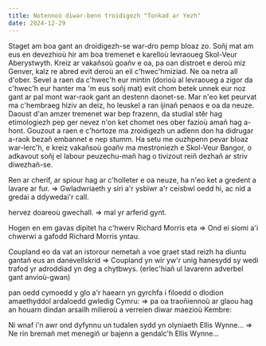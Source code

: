 ```yaml
---
title: Notennoù diwar-benn troidigezh "Tonkad ar Yezh"
date: 2024-12-29
---
```

Staget am boa gant an droidigezh-se war-dro pemp bloaz zo. Soñj mat am eus en devezhioù hir am boa tremenet e karelloù levraoueg Skol-Veur Aberystwyth. Kreiz ar vakañsoù goañv e oa, pa oan distroet e deroù miz Genver, kalz re abred evit deroù an eil c'hwec'hmiziad. Ne oa netra all d'ober. Sevel a raen da c'hwec'h eur mintin (dorioù al levraoueg a zigor da c'hwec'h eur hanter ma 'm eus soñj mat) evit chom betek unnek eur noz gant ar pal mont war-raok gant an destenn daonet-se. Mar n'eo ket peurvat ma c'hembraeg hiziv an deiz, ho leuskel a ran ijinañ penaos e oa da neuze. Daoust d'an amzer tremenet war bep frazenn, da studial stêr hag etimologiezh pep ger nevez n'on ket chomet nes ober fazioù amañ hag a-hont. Gouzout a raen e c'hortoze ma zroidigezh un adlenn don ha didrugar a-raok bezañ embannet e nep stumm. Ha setu me ouzhpenn pevar bloaz war-lerc'h, e kreiz vakañsoù goañv ma mestroniezh e Skol-Veur Bangor, o adkavout soñj el labour peuzechu-mañ hag o tivizout reiñ dezhañ ar striv diwezhañ-se.


Ren ar cherif, ar spiour hag ar c'holleter e oa neuze, ha n'eo ket a gredent a lavare ar fur. => Gwladwriaeth y siri a'r ysbïwr a'r ceisbwl oedd hi, ac nid a gredai a ddywedai'r call.

hervez doareoù gwechall. => mal yr arferid gynt.

Hogen en em gavas dipitet ha c'hwerv Richard Morris eta => Ond ei siomi a'i chwerwi a gafodd Richard Morris yntau.

Coupland eo da vat an istorour nemetañ a voe graet stad reizh ha diuntu gantañ eus an danevellskrid => Coupland yn wir yw'r unig hanesydd sy wedi trafod yr adroddiad yn deg a chytbwys. (erlec'hiañ ul lavarenn adverbel gant anvioù-gwan)

pan oedd cymoedd y glo a'r haearn yn gyrchfa i filoedd o dlodion amaethyddol ardaloedd gwledig Cymru: => pa oa traoñiennoù ar glaou hag an houarn dindan arsailh milieroù a verreien diwar maezioù Kembre:

Ni wnaf i'n awr ond dyfynnu un tudalen sydd yn olyniaeth Ellis Wynne... => Ne rin bremañ met menegiñ ur bajenn a gendalc'h Ellis Wynne...
